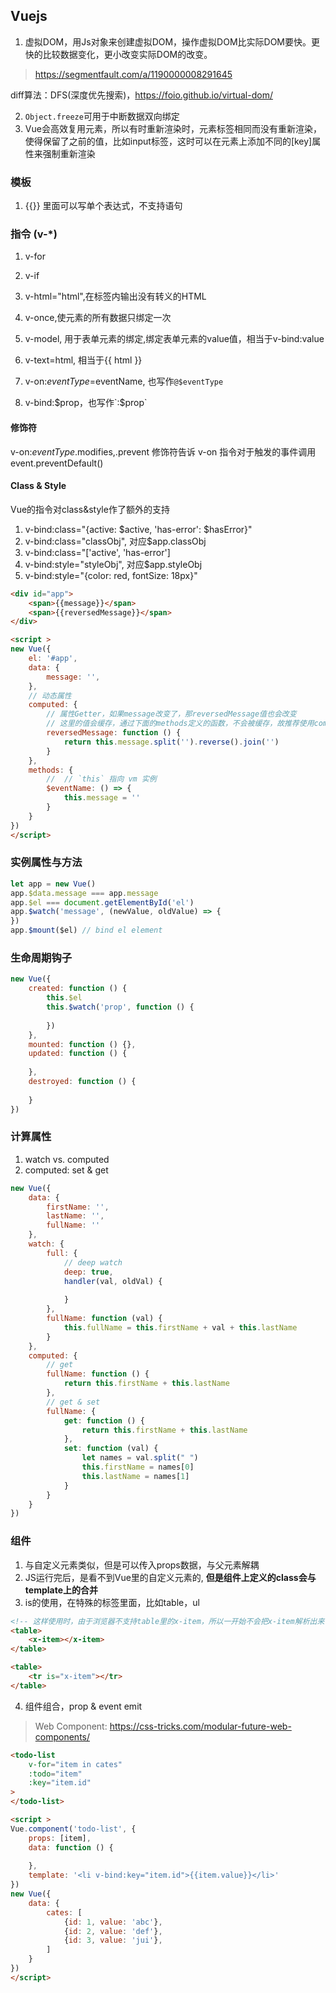 ## Vuejs
1. 虚拟DOM，用Js对象来创建虚拟DOM，操作虚拟DOM比实际DOM要快。更快的比较数据变化，更小改变实际DOM的改变。
> https://segmentfault.com/a/1190000008291645

diff算法：DFS(深度优先搜索)，https://foio.github.io/virtual-dom/
 
2. `Object.freeze`可用于中断数据双向绑定
3. Vue会高效复用元素，所以有时重新渲染时，元素标签相同而没有重新渲染，使得保留了之前的值，比如input标签，这时可以在元素上添加不同的[key]属性来强制重新渲染

### 模板
1. {{}} 里面可以写单个表达式，不支持语句
### 指令 (v-*)
1. v-for
2. v-if
3. v-html="html",在标签内输出没有转义的HTML
4. v-once,使元素的所有数据只绑定一次
5. v-model, 用于表单元素的绑定,绑定表单元素的value值，相当于v-bind:value
6. v-text=html, 相当于{{ html }}

6. v-on:$eventType=$eventName, 也写作`@$eventType`
7. v-bind:$prop，也写作`:$prop`
#### 修饰符
v-on:$eventType.$modifies,.prevent 修饰符告诉 v-on 指令对于触发的事件调用 event.preventDefault()
#### Class & Style
Vue的指令对class&style作了额外的支持
1. v-bind:class="{active: $active, 'has-error': $hasError}"
2. v-bind:class="classObj", 对应$app.classObj
3. v-bind:class="['active', 'has-error']
4. v-bind:style="styleObj", 对应$app.styleObj
5. v-bind:style="{color: red, fontSize: 18px}"


```html
<div id="app">
    <span>{{message}}</span>
    <span>{{reversedMessage}}</span>
</div>

<script >
new Vue({
    el: '#app',
    data: {
        message: '',
    },
    // 动态属性
    computed: {
        // 属性Getter，如果message改变了，那reversedMessage值也会改变
        // 这里的值会缓存，通过下面的methods定义的函数，不会被缓存，故推荐使用computed方式
        reversedMessage: function () {
            return this.message.split('').reverse().join('')
        }  
    },
    methods: {
        //  // `this` 指向 vm 实例
        $eventName: () => {
            this.message = ''
        }
    }
})
</script>
```

### 实例属性与方法
```js
let app = new Vue()
app.$data.message === app.message
app.$el === document.getElementById('el')
app.$watch('message', (newValue, oldValue) => {
})
app.$mount($el) // bind el element
``` 

### 生命周期钩子
```js
new Vue({
    created: function () {
        this.$el
        this.$watch('prop', function () {
               
        })
    },
    mounted: function () {},
    updated: function () {
        
    },
    destroyed: function () {
        
    }
})
```

### 计算属性
1. watch vs. computed
2. computed: set & get
```js
new Vue({
    data: {
        firstName: '',
        lastName: '',
        fullName: ''
    },
    watch: {
        full: {
            // deep watch
            deep: true,
            handler(val, oldVal) {
                
            }
        },
        fullName: function (val) {
            this.fullName = this.firstName + val + this.lastName
        }
    },
    computed: {
        // get
        fullName: function () {
            return this.firstName + this.lastName
        },
        // get & set
        fullName: {
            get: function () {
                return this.firstName + this.lastName
            },
            set: function (val) {
                let names = val.split(" ")
                this.firstName = names[0]
                this.lastName = names[1]
            }
        }
    }
})
```

### 组件
1. 与自定义元素类似，但是可以传入props数据，与父元素解耦
2. JS运行完后，是看不到Vue里的自定义元素的,
**但是组件上定义的class会与template上的合并**
3. is的使用，在特殊的标签里面，比如table，ul
```html
<!-- 这样使用时，由于浏览器不支持table里的x-item，所以一开始不会把x-item解析出来 -->
<table>
    <x-item></x-item>
</table>

<table>
    <tr is="x-item"></tr>
</table>
```
4. 组件组合，prop & event emit
> Web Component: https://css-tricks.com/modular-future-web-components/
```html
<todo-list
    v-for="item in cates"
    :todo="item"
    :key="item.id"
>
</todo-list>

<script >
Vue.component('todo-list', {
    props: [item],
    data: function () {
          
    },
    template: '<li v-bind:key="item.id">{{item.value}}</li>'
})
new Vue({
    data: {
        cates: [
            {id: 1, value: 'abc'},
            {id: 2, value: 'def'},
            {id: 3, value: 'jui'},
        ]
    }
})
</script>
```